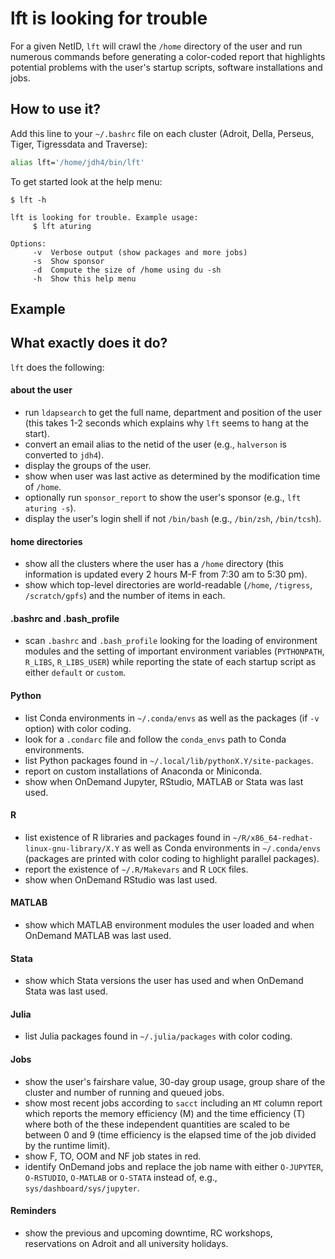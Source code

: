 # lft is looking for trouble

For a given NetID, `lft` will crawl the `/home` directory of the user and run numerous commands before generating a color-coded report that highlights potential problems with the user's startup scripts, software installations and jobs.

## How to use it?

Add this line to your `~/.bashrc` file on each cluster (Adroit, Della, Perseus, Tiger, Tigressdata and Traverse):

```bash
alias lft='/home/jdh4/bin/lft'
```

To get started look at the help menu:

```
$ lft -h

lft is looking for trouble. Example usage:
     $ lft aturing

Options:
     -v  Verbose output (show packages and more jobs)
     -s  Show sponsor
     -d  Compute the size of /home using du -sh
     -h  Show this help menu
```

## Example

## What exactly does it do?

`lft` does the following:

#### about the user
+ run `ldapsearch` to get the full name, department and position of the user (this takes 1-2 seconds which explains why `lft` seems to hang at the start).
+ convert an email alias to the netid of the user (e.g., `halverson` is converted to `jdh4`).
+ display the groups of the user.
+ show when user was last active as determined by the modification time of `/home`.
+ optionally run `sponsor_report` to show the user's sponsor (e.g., `lft aturing -s`).
+ display the user's login shell if not `/bin/bash` (e.g., `/bin/zsh`, `/bin/tcsh`).

#### home directories
+ show all the clusters where the user has a `/home` directory (this information is updated every 2 hours M-F from 7:30 am to 5:30 pm).
+ show which top-level directories are world-readable (`/home`, `/tigress`, `/scratch/gpfs`) and the number of items in each.

#### .bashrc and .bash_profile
+ scan `.bashrc` and `.bash_profile` looking for the loading of environment modules and the setting of important environment variables (`PYTHONPATH`, `R_LIBS`, `R_LIBS_USER`) while reporting the state of each startup script as either `default` or `custom`.

#### Python
+ list Conda environments in `~/.conda/envs` as well as the packages (if `-v` option) with color coding.
+ look for a `.condarc` file and follow the `conda_envs` path to Conda environments.
+ list Python packages found in `~/.local/lib/pythonX.Y/site-packages`.
+ report on custom installations of Anaconda or Miniconda.
+ show when OnDemand Jupyter, RStudio, MATLAB or Stata was last used.

#### R
+ list existence of R libraries and packages found in `~/R/x86_64-redhat-linux-gnu-library/X.Y` as well as Conda environments in `~/.conda/envs` (packages are printed with color coding to highlight parallel packages).
+ report the existence of `~/.R/Makevars` and  R `LOCK` files.
+ show when OnDemand RStudio was last used.

#### MATLAB
+ show which MATLAB environment modules the user loaded and when OnDemand MATLAB was last used.

#### Stata
+ show which Stata versions the user has used and when OnDemand Stata was last used.

#### Julia
+ list Julia packages found in `~/.julia/packages` with color coding.

#### Jobs
+ show the user's fairshare value, 30-day group usage, group share of the cluster and number of running and queued jobs.
+ show most recent jobs according to `sacct` including an `MT` column report which reports the memory efficiency (M) and the time efficiency (T) where both of the these independent quantities are scaled to be between 0 and 9 (time efficiency is the elapsed time of the job divided by the runtime limit).
+ show F, TO, OOM and NF job states in red.
+ identify OnDemand jobs and replace the job name with either `O-JUPYTER`, `O-RSTUDIO`, `O-MATLAB` or `O-STATA` instead of, e.g., `sys/dashboard/sys/jupyter`.

#### Reminders
+ show the previous and upcoming downtime, RC workshops, reservations on Adroit and all university holidays.
